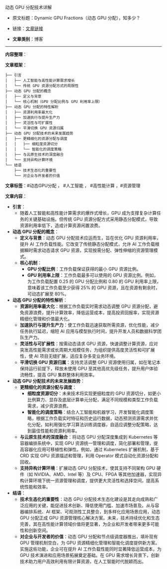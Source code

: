 动态 GPU 分配技术详解
- 原文标题：Dynamic GPU Fractions（动态 GPU 分配），知多少？
- 链接：[文章链接](https://mp.weixin.qq.com/s/W28AMNxoOnajbFyJ8ETAkg)

- **文章类别**：博客

---

**内容整理**： 

**文章框架**：
```
├── 引言
│   ├── 人工智能与高性能计算需求增长
│   └── 传统 GPU 资源分配方式的局限性
├── 动态 GPU 分配的概念
│   ├── 定义与背景
│   └── 核心机制（GPU 分配比例与 GPU 利用率上限）
├── 动态 GPU 分配的特性解析
│   ├── 资源利用率最大化
│   ├── 加速执行与提升生产力
│   ├── 灵活性与可扩展性
│   └── 平滑切换 GPU 资源归属
├── 动态 GPU 分配技术的未来发展趋势
│   ├── 更精细化的资源分配与调度
│   │   ├── 细粒度资源切分
│   │   └── 智能化的调度策略
│   ├── 与云原生技术的深度融合
│   └── 支持异构计算环境
└── 结语
    ├── 技术生态化的重要性
    └── 对企业与开发者的价值
```

**文章标签**：#动态GPU分配 ， #人工智能 ， #高性能计算 ，#资源管理

**文章内容**：
- **引言**：
    - 随着人工智能和高性能计算需求的爆炸式增长，GPU 成为支撑复杂计算任务的关键基础设施。但传统 GPU 资源分配方式采用静态分配模式，导致资源利用率低下，造成计算资源闲置浪费。
- **动态 GPU 分配的概念**：
    - **定义与背景**：动态 GPU 分配技术应运而生，旨在优化 GPU 资源利用率，提升 AI 工作负载性能。它改变了传统静态分配模式，允许 AI 工作负载根据瞬时需求动态请求 GPU 资源，实现按需分配、弹性伸缩的资源管理模式。
    - **核心机制**：
        - **GPU 分配比例**：工作负载保证获得的最小 GPU 资源比例。
        - **GPU 利用率上限**：工作负载最多可以使用的 GPU 资源比例。例如，为工作负载配置 0.25 的 GPU 分配比例和 0.80 的 GPU 利用率上限，意味着该工作负载至少获得 25% 的 GPU 资源，且在资源有剩余时，可动态扩展至 80%。
- **动态 GPU 分配的特性解析**：
    - **资源利用率最大化**：根据工作负载实时需求动态调整 GPU 资源分配，避免资源浪费，提升计算效率，降低运营成本，提高投资回报率，实现资源精细化管理和价值最大化。
    - **加速执行与提升生产力**：使工作负载迅速获取所需资源，优化性能，减少任务执行延迟，缩短 AI 应用与模型执行时间，提升开发人员和数据科学团队生产力。
    - **灵活性与可扩展性**：按需动态请求 GPU 资源，快速调整计算资源，应对突发高性能需求或长周期大规模任务，为组织提供高度灵活性和可扩展性，使 AI 项目无缝扩展，适应复杂多变业务环境。
    - **平滑切换 GPU 资源归属**：支持灵活调整 GPU 资源使用归属，如在笔记本保持运行前提下，释放未使用 GPU 至其他高优先级任务，提升用户体验流畅性，提高 GPU 集群整体利用效率。
- **动态 GPU 分配技术的未来发展趋势**：
    - **更精细化的资源分配与调度**：
        - **细粒度资源切分**：未来技术将实现更细粒度的 GPU 资源切分，如更小比例算力、显存及底层计算单元分配，满足不同规模和类型工作负载需求，减少资源浪费。
        - **智能化的调度策略**：结合人工智能和机器学习，开发智能化调度策略，根据工作负载实时特征和历史运行数据，动态预测资源需求并优化分配，如利用强化学习算法训练调度器，自适应调整分配策略，达到最佳性能和资源利用率。
    - **与云原生技术的深度融合**：将动态 GPU 分配深度集成到 Kubernetes 等容器编排系统中，实现 GPU 资源统一管理和调度，简化部署和管理，提高容器化应用可移植性和弹性。例如，通过 Kubernetes 扩展机制，基于 CRD 实现 GPU 资源描述和管理，利用 Operator 模式自动化资源分配和回收。
    - **支持异构计算环境**：扩展动态 GPU 分配技术，使其支持不同架构 GPU 硬件（如 NVIDIA、AMD、Intel 等）及 CPU、FPGA 等其他加速器，实现异构计算环境下统一资源管理和调度，提供更大灵活性和选择空间，提高系统性能和效率。
- **结语**：
    - **技术生态化的重要性**：动态 GPU 分配技术生态化建设是其走向成熟和广泛应用的关键，能促进技术创新、降低使用门槛、加速市场普及。从与容器编排系统、AI 框架、可观测性工具整合，到多样化应用场景应用，动态 GPU 分配正成 GPU 资源管理核心解决方案。未来，技术持续优化和生态完善，其在高性能计算领域价值将更显著，为企业和开发者带来更多可能性和创新空间。
    - **对企业与开发者的价值**：动态 GPU 分配和节点级调度器推出，填补现有 GPU 管理机制空白，为 GPU 资源精细化管理和智能化调度提供新方案。实施这些功能，企业可在提升 AI 工作负载性能同时显著降低运营成本，为 GPU 技术演进和应用场景拓展奠定基础。在 GPU 需求增长背景下，创新技术助力用户高效利用有限计算资源，在人工智能时代脱颖而出。
